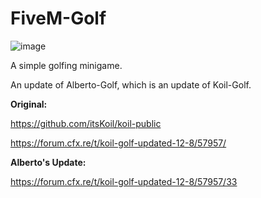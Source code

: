 # FiveM-Golf

![image](https://github.com/alberttheprince/FiveM-Golf/assets/85725579/b28b8b38-a59f-4559-a304-e8e190b68715)

A simple golfing minigame. 


An update of Alberto-Golf, which is an update of Koil-Golf.

**Original:**

https://github.com/itsKoil/koil-public

https://forum.cfx.re/t/koil-golf-updated-12-8/57957/

**Alberto's Update:**

https://forum.cfx.re/t/koil-golf-updated-12-8/57957/33
